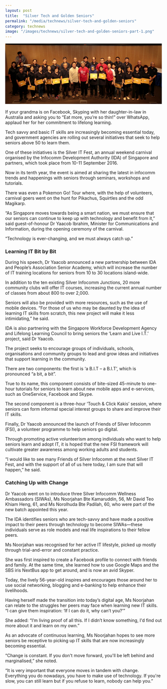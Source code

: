 ```yaml
---
layout: post
title:  "Silver Tech and Golden Seniors"
permalink: "/media/technews/silver-tech-and-golden-seniors"
category: technews
image: "/images/technews/silver-tech-and-golden-seniors-part-1.png"
---
```


![Silver Tech and Golden Seniors](/images/technews/silver-tech-and-golden-seniors-part-1.png)

If your grandma is on Facebook, Skyping with her daughter-in-law in Australia and asking you to “Eat more, you’re so thin!” over WhatsApp, applaud her for her commitment to lifelong learning. 

Tech savvy and basic IT skills are increasingly becoming essential today, and government agencies are rolling out several initiatives that seek to help seniors above 50 to learn them. 

One of these initiatives is the Silver IT Fest, an annual weekend carnival organised by the Infocomm Development Authority (IDA) of Singapore and partners, which took place from 10-11 September 2016.

Now in its tenth year, the event is aimed at sharing the latest in infocomm trends and happenings with seniors through seminars, workshops and tutorials. 

There was even a Pokemon Go! Tour where, with the help of volunteers, carnival goers went on the hunt for Pikachus, Squirtles and the odd Magikarp.

“As Singapore moves towards being a smart nation, we must ensure that our seniors can continue to keep up with technology and benefit from it,” said guest-of-honour Dr Yaacob Ibrahim, Minister for Communications and Information, during the opening ceremony of the carnival. 

“Technology is ever-changing, and we must always catch up.”

### **Learning IT Bit by Bit**
During his speech, Dr Yaacob announced a new partnership between IDA and People’s Association Senior Academy, which will increase the number of IT training locations for seniors from 10 to 30 locations island-wide. 

In addition to the ten existing Silver Infocomm Junctions, 20 more community clubs will offer IT courses, increasing the current annual number of classes from about 800 to over 2,000. 

Seniors will also be provided with more resources, such as the use of mobile devices. “For those of us who may be daunted by the idea of learning IT skills from scratch, this new project will make it less intimidating,” he said. 

IDA is also partnering with the Singapore Workforce Development Agency and Lifelong Learning Council to bring seniors the ‘Learn and Live I.T.’ project, said Dr Yaacob. 

The project seeks to encourage groups of individuals, schools, organisations and community groups to lead and grow ideas and initiatives that support learning in the community. 

There are two components: the first is ‘a B.I.T – a B.I.T’, which is pronounced “a bit, a bit”. 

True to its name, this component consists of bite-sized 45-minute to one-hour tutorials for seniors to learn about new mobile apps and e-services, such as OneService, Facebook and Skype. 

The second component is a three-hour ‘Touch & Click Kakis’ session, where seniors can form informal special interest groups to share and improve their IT skills. 

Finally, Dr Yaacob announced the launch of Friends of Silver Infocomm (FSI), a volunteer programme to help seniors go digital. 

Through promoting active volunteerism among individuals who want to help seniors learn and adopt IT, it is hoped that the new FSI framework will cultivate greater awareness among working adults and students. 

“I would like to see many Friends of Silver Infocomm at the next Silver IT Fest, and with the support of all of us here today, I am sure that will happen,” he said.

### **Catching Up with Change**
Dr Yaacob went on to introduce three Silver Infocomm Wellness Ambassadors (SIWAs), Ms Noorjahan Bte Kamaruddin, 56, Mr David Teo Khiam Heng, 61, and Ms Norolhuda Bte Padilah, 60, who were part of the new batch appointed this year. 

The IDA identifies seniors who are tech-savvy and have made a positive impact to their peers through technology to become SIWAs—these individuals serve as role models and real life inspirations to their fellow peers.

Ms Noorjahan was recognised for her active IT lifestyle, picked up mostly through trial-and-error and constant practice. 

She was first inspired to create a Facebook profile to connect with friends and family. At the same time, she learned how to use Google Maps and the SBS iris NextBus app to get around, and is now an avid Skyper. 

Today, the lively 56-year-old inspires and encourages those around her to use social networking, blogging and e-banking to help enhance their livelihoods. 

Having herself made the transition into today’s digital age, Ms Noorjahan can relate to the struggles her peers may face when learning new IT skills. “I can give them inspiration: ‘If I can do it, why can’t you?’” 

She added: “I’m living proof of all this. If I didn’t know something, I'd find out more about it and learn on my own.”

As an advocate of continuous learning, Ms Noorjahan hopes to see more seniors be receptive to picking up IT skills that are now increasingly becoming essential. 

“Change is constant. If you don't move forward, you'll be left behind and marginalised,” she noted.

“It is very important that everyone moves in tandem with change. Everything you do nowadays, you have to make use of technology. If you're slow, you can still learn but if you refuse to learn, nobody can help you.”

